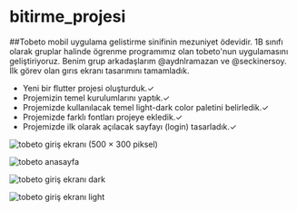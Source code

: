 # bitirme_projesi

##Tobeto mobil uygulama gelistirme sinifinin mezuniyet ödevidir. 
1B sınıfı olarak gruplar halinde ögrenme programımız olan tobeto'nun uygulamasını geliştiriyoruz.
Benim grup arkadaşlarım @aydnlramazan ve @seckinersoy. 
İlk görev olan gırıs ekranı tasarımını tamamladık.


- Yeni bir flutter projesi oluşturduk.✓
- Projemizin temel kurulumlarını yaptık.✓
- Projemizde kullanılacak temel light-dark color paletini belirledik.✓
- Projemizde farklı fontları projeye ekledik.✓
- Projemizde ilk olarak açılacak sayfayı (login) tasarladık.✓


![tobeto giriş ekranı (500 × 300 piksel)](https://cdn.discordapp.com/attachments/1165327194155917472/1185997365384073337/screenshot.png?ex=6591a51e&is=657f301e&hm=3977bbf5a055afb20d62e95b3aab039060dc5ad90f157a442ef4bb72c42fa7d1&)





![tobeto anasayfa](https://cdn.discordapp.com/attachments/1165327194155917472/1185998789518045246/anasayfa.png?ex=6591a672&is=657f3172&hm=8f3f895400e24a8b05187c6a70da73cbf334ae1b5e5ce6bfaedd2676557a9bb7&)


![tobeto giriş ekranı dark](https://cdn.discordapp.com/attachments/1165327194155917472/1185998790025547896/dark_giris.png?ex=6591a672&is=657f3172&hm=176559f4c234a7c40df6bb6c10bb6d6d5cee7e9c6b3c9dff658c53ab5d7b7773&)


![tobeto giriş ekranı light](https://cdn.discordapp.com/attachments/1165327194155917472/1185998790579204248/screenshot.png?ex=6591a672&is=657f3172&hm=1f61c9d49e4009e9005a4164889afc78f82488a9e4c8cb7113fbfc4ab8266d13&)

